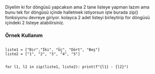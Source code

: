 Diyelim ki for döngüsü yapcaksın ama 2 tane listeye yapman lazım ama bunu tek for döngüsü içinde halletmek istiyorsun işte burada zip() fonksiyonu devreye giriyor. kolayca 2 adet listeyi birleytirip for döngüsü içindeki 2 listeye atabilirsiniz.

<h3>Örnek Kullanım</h3>

<code>
liste1 = ["Bir","İki", "Üç", "Dört", "Beş"]
liste2 = ["1", "2", "3", "4", "5"]

for l1, l2 in zip(liste1, liste2):
    print(f"{l1} - {l2}")
</code>
